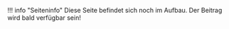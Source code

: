 !!! info "Seiteninfo"
    Diese Seite befindet sich noch im Aufbau. Der Beitrag wird bald verfügbar sein!
